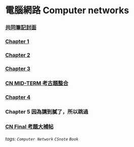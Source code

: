 電腦網路 Computer networks
===
### [共同筆記封面](/08H-krXITYesAeHxm5MbAw)

### [Chapter 1](/_YSU1ALaQQ6wpz5fJ7vI9A)

### [Chapter 2](/CJJBcLCDRWe-v4IkpMVObQ)

### [Chapter 3](/QOIWsdRtQ9iN-MONLF320A)

### [CN MID-TERM 考古題整合](/XDS_OcFJSl-zV2XrC6uIyQ)

### [Chapter 4](/s-C2A94tTGeO-O99sEZQ1g)

### Chapter 5 因為講到膩了，所以跳過

### [CN Final 考題大補帖](/bnYwDPdTQri3M_6KYAVr6A)

###### tags: `Computer Network` `CSnote` `Book`